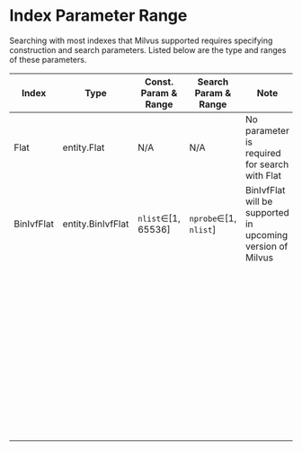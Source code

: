 # Index Parameter Range

Searching with most indexes that Milvus supported requires specifying construction and search parameters. Listed below are the type and ranges of these parameters.

<table class="index_limit">
	<thead>
	<tr>
		<th>Index</th>
		<th>Type</th>
		<th>Const. Param & Range</th>
		<th>Search Param & Range</th>
    <th>Note</th>
	</tr>
	</thead>
	<tbody>
	<tr>
		<td>Flat</td>
		<td>entity.Flat</td>
		<td>N/A</td>
		<td>N/A</td>
 		<td>No parameter is required for search with Flat</td>
	</tr>
	<tr>
		<td>BinIvfFlat</td>
		<td>entity.BinIvfFlat</td>
		<td><code>nlist</code>&isin;[1, 65536]</td>
		<td><code>nprobe</code>&isin;[1, <code>nlist</code>]</td>
		<td>BinIvfFlat will be supported in upcoming version of Milvus</td>
	</tr>
	<tr>
		<td>&nbsp;</td>
		<td>&nbsp;</td>
		<td>&nbsp;</td>
		<td>&nbsp;</td>
		<td>&nbsp;</td>
	</tr>
	<tr>
		<td>&nbsp;</td>
		<td>&nbsp;</td>
		<td>&nbsp;</td>
		<td>&nbsp;</td>
		<td>&nbsp;</td>
	</tr>
	<tr>
		<td>&nbsp;</td>
		<td>&nbsp;</td>
		<td>&nbsp;</td>
		<td>&nbsp;</td>
		<td>&nbsp;</td>
	</tr>
	<tr>
		<td>&nbsp;</td>
		<td>&nbsp;</td>
		<td>&nbsp;</td>
		<td>&nbsp;</td>
		<td>&nbsp;</td>
	</tr>	<tr>
		<td>&nbsp;</td>
		<td>&nbsp;</td>
		<td>&nbsp;</td>
		<td>&nbsp;</td>
		<td>&nbsp;</td>
	</tr>
	<tr>
		<td>&nbsp;</td>
		<td>&nbsp;</td>
		<td>&nbsp;</td>
		<td>&nbsp;</td>
		<td>&nbsp;</td>
	</tr>	<tr>
		<td>&nbsp;</td>
		<td>&nbsp;</td>
		<td>&nbsp;</td>
		<td>&nbsp;</td>
		<td>&nbsp;</td>
	</tr>
	<tr>
		<td>&nbsp;</td>
		<td>&nbsp;</td>
		<td>&nbsp;</td>
		<td>&nbsp;</td>
		<td>&nbsp;</td>
	</tr>	<tr>
		<td>&nbsp;</td>
		<td>&nbsp;</td>
		<td>&nbsp;</td>
		<td>&nbsp;</td>
		<td>&nbsp;</td>
	</tr>
	<tr>
		<td>&nbsp;</td>
		<td>&nbsp;</td>
		<td>&nbsp;</td>
		<td>&nbsp;</td>
		<td>&nbsp;</td>
	</tr>	<tr>
		<td>&nbsp;</td>
		<td>&nbsp;</td>
		<td>&nbsp;</td>
		<td>&nbsp;</td>
		<td>&nbsp;</td>
	</tr>
	<tr>
		<td>&nbsp;</td>
		<td>&nbsp;</td>
		<td>&nbsp;</td>
		<td>&nbsp;</td>
		<td>&nbsp;</td>
	</tr>
	</tbody>
</table>

